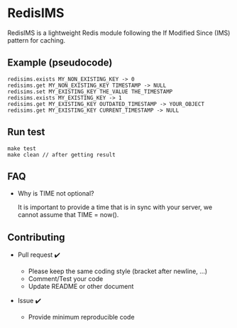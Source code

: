 # RedisIMS

RedisIMS is a lightweight Redis module following the If Modified Since (IMS) pattern for caching.

## Example (pseudocode)

```
redisims.exists MY_NON_EXISTING_KEY -> 0 
redisims.get MY_NON_EXISTING_KEY TIMESTAMP -> NULL
redisims.set MY_EXISTING_KEY THE_VALUE THE_TIMESTAMP
redisims.exists MY_EXISTING_KEY -> 1
redisims.get MY_EXISTING_KEY OUTDATED_TIMESTAMP -> YOUR_OBJECT
redisims.get MY_EXISTING_KEY CURRENT_TIMESTAMP -> NULL
```

## Run test

```
make test
make clean // after getting result
```

## FAQ

- Why is TIME not optional?

    It is important to provide a time that is in sync with your server, we cannot assume that TIME = now().

## Contributing

- Pull request :heavy_check_mark:
    
    - Please keep the same coding style (bracket after newline, ...)
    - Comment/Test your code
    - Update README or other document

- Issue :heavy_check_mark:

    - Provide minimum reproducible code